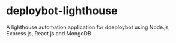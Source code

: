 # deploybot-lighthouse
A lighthouse automation application for ddeploybot using Node.js, Express.js, React.js and MongoDB
